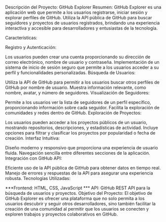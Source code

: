 Descripción del Proyecto: GitHub Explorer
Resumen: GitHub Explorer es una aplicación web que permite a los usuarios registrarse, iniciar sesión y explorar perfiles de GitHub. Utiliza 
la API pública de GitHub para buscar seguidores y proyectos de usuarios registrados, brindando una experiencia interactiva y accesible para 
desarrolladores y entusiastas de la tecnología.

Características:

Registro y Autenticación:

Los usuarios pueden crear una cuenta proporcionando su dirección de correo electrónico, nombre de usuario y contraseña.
Implementación de un sistema de inicio de sesión seguro que permite a los usuarios acceder a su perfil y funcionalidades personalizadas.
Búsqueda de Usuarios:

Utiliza la API de GitHub para permitir a los usuarios buscar otros perfiles de GitHub por nombre de usuario.
Muestra información relevante, como nombre, avatar, y número de seguidores.
Visualización de Seguidores:

Permite a los usuarios ver la lista de seguidores de un perfil específico, proporcionando información sobre cada seguidor.
Facilita la exploración de comunidades y redes dentro de GitHub.
Exploración de Proyectos:

Los usuarios pueden acceder a los proyectos públicos de un usuario, mostrando repositorios, descripciones, y estadísticas de actividad.
Incluye opciones para filtrar y clasificar los proyectos por popularidad o fecha de creación.
Interfaz Intuitiva:

Diseño moderno y responsivo que proporciona una experiencia de usuario fluida.
Navegación sencilla entre diferentes secciones de la aplicación.
Integración con GitHub API:

Eficiente uso de la API pública de GitHub para obtener datos en tiempo real.
Manejo de errores y respuestas de la API para asegurar una experiencia robusta.
Tecnologías Utilizadas:

***Frontend: HTML, CSS, JavaScript ***
API: GitHub REST API para la búsqueda de usuarios y proyectos.
Objetivo del Proyecto: El objetivo de GitHub Explorer es ofrecer una plataforma que no solo permita a los usuarios descubrir y seguir otros desarrolladores, sino también facilitar la creación de una comunidad al permitir que los usuarios se conecten y exploren trabajos y proyectos colaborativos en GitHub.
